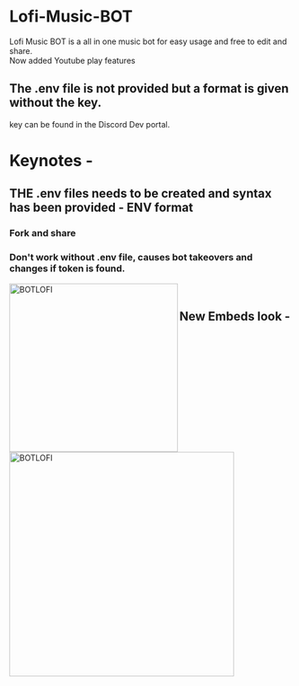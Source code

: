 # Lofi-Music-BOT
Lofi Music BOT is a all in one music bot for easy usage and free to edit and share.
<br/>
Now added Youtube play features
## The .env file is not provided but a format is given without the key.
key can be found in the Discord Dev portal.
# Keynotes -
## THE .env files needs to be created and syntax has been provided - ENV format
### Fork and share 
### Don't work without .env file, causes bot takeovers and changes if token is found.
<img align="left" alt="BOTLOFI" width="300px" src="https://i.pinimg.com/originals/19/7f/cf/197fcfb4fb3db74c2a12e7056e41b453.gif"/>

<br/>

## New Embeds look -
<img align="left" alt="BOTLOFI" width="400px" src="https://user-images.githubusercontent.com/72495317/117791139-a1bfa880-b267-11eb-80be-9a8832b80838.PNG"/>
